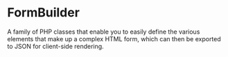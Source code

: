 FormBuilder
===========

A family of PHP classes that enable you to easily define the various elements that make up a complex HTML form, which can then be exported to JSON for client-side rendering.

